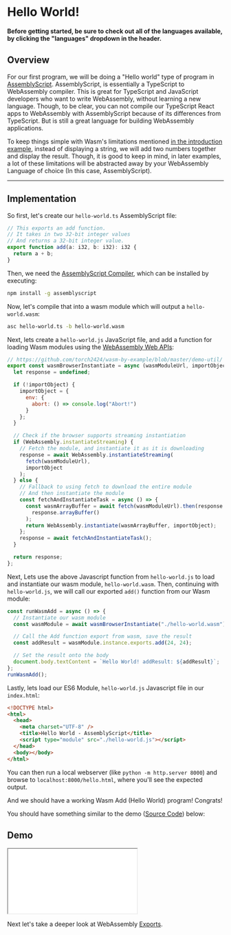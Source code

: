 # Hello World!

**Before getting started, be sure to check out all of the languages available, by clicking the "languages" dropdown in the header.**

## Overview

For our first program, we will be doing a "Hello world" type of program in [AssemblyScript](https://github.com/AssemblyScript/assemblyscript). AssemblyScript, is essentially a TypeScript to WebAssembly compiler. This is great for TypeScript and JavaScript developers who want to write WebAssembly, without learning a new language. Though, to be clear, you can not compile our TypeScript React apps to WebAssembly with AssemblyScript because of its differences from TypeScript. But is still a great language for building WebAssembly applications.

To keep things simple with Wasm's limitations mentioned [in the introduction example](/example-redirect?exampleName=introduction&programmingLanguage=all), instead of displaying a string, we will add two numbers together and display the result. Though, it is good to keep in mind, in later examples, a lot of these limitations will be abstracted away by your WebAssembly Language of choice (In this case, AssemblyScript).

---

## Implementation

So first, let's create our `hello-world.ts` AssemblyScript file:

```typescript
// This exports an add function.
// It takes in two 32-bit integer values
// And returns a 32-bit integer value.
export function add(a: i32, b: i32): i32 {
  return a + b;
}
```

Then, we need the [AssemblyScript Compiler](https://www.assemblyscript.org/compiler.html#using-the-compiler), which can be installed by executing:

```bash
npm install -g assemblyscript
```

Now, let's compile that into a wasm module which will output a `hello-world.wasm`:

```bash
asc hello-world.ts -b hello-world.wasm
```

Next, lets create a `hello-world.js` JavaScript file, and add a function for loading Wasm modules using the [WebAssembly Web APIs](https://developer.mozilla.org/en-US/docs/WebAssembly):

```javascript
// https://github.com/torch2424/wasm-by-example/blob/master/demo-util/
export const wasmBrowserInstantiate = async (wasmModuleUrl, importObject) => {
  let response = undefined;

  if (!importObject) {
    importObject = {
      env: {
        abort: () => console.log("Abort!")
      }
    };
  }

  // Check if the browser supports streaming instantiation
  if (WebAssembly.instantiateStreaming) {
    // Fetch the module, and instantiate it as it is downloading
    response = await WebAssembly.instantiateStreaming(
      fetch(wasmModuleUrl),
      importObject
    );
  } else {
    // Fallback to using fetch to download the entire module
    // And then instantiate the module
    const fetchAndInstantiateTask = async () => {
      const wasmArrayBuffer = await fetch(wasmModuleUrl).then(response =>
        response.arrayBuffer()
      );
      return WebAssembly.instantiate(wasmArrayBuffer, importObject);
    };
    response = await fetchAndInstantiateTask();
  }

  return response;
};
```

Next, Lets use the above Javascript function from `hello-world.js` to load and instantiate our wasm module, `hello-world.wasm`. Then, continuing with `hello-world.js`, we will call our exported `add()` function from our Wasm module:

```javascript
const runWasmAdd = async () => {
  // Instantiate our wasm module
  const wasmModule = await wasmBrowserInstantiate("./hello-world.wasm");

  // Call the Add function export from wasm, save the result
  const addResult = wasmModule.instance.exports.add(24, 24);

  // Set the result onto the body
  document.body.textContent = `Hello World! addResult: ${addResult}`;
};
runWasmAdd();
```

Lastly, lets load our ES6 Module, `hello-world.js` Javascript file in our `index.html`:

```html
<!DOCTYPE html>
<html>
  <head>
    <meta charset="UTF-8" />
    <title>Hello World - AssemblyScript</title>
    <script type="module" src="./hello-world.js"></script>
  </head>
  <body></body>
</html>
```

You can then run a local webserver (like `python -m http.server 8000`) and browse to `localhost:8000/hello.html`, where you'll see the expected output.

And we should have a working Wasm Add (Hello World) program! Congrats!

You should have something similar to the demo ([Source Code](/source-redirect?path=examples/hello-world/demo/assemblyscript)) below:

## Demo

<iframe title="AssemblyScript Demo" src="/demo-redirect?example-name=hello-world"></iframe>

Next let's take a deeper look at WebAssembly [Exports](/example-redirect?exampleName=exports).
